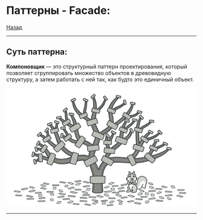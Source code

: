 # Паттерны - Facade:
[Назад](https://github.com/KristianKuznetsov/avaSecondCourseLectures)
___

## Суть паттерна:
**Компоновщик** — это структурный паттерн проектирования, который позволяет сгруппировать множество объектов в древовидную структуру, 
а затем работать с ней так, как будто это единичный объект.

![](https://github.com/KristianKuznetsov/JavaPractice/blob/main/Additional%20materials/composite.png)

___
